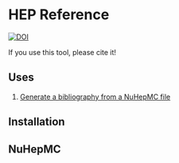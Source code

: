 # HEP Reference
[![DOI](https://zenodo.org/badge/DOI/10.5281/zenodo.12193254.svg)](https://doi.org/10.5281/zenodo.12193254)

If you use this tool, please cite it!

## Uses
1. [Generate a bibliography from a NuHepMC file](#NuHepMC)

## Installation

## NuHepMC

